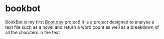 # bookbot
BookBot is my first [Boot.dev](https://www.boot.dev) project! 
It is a project designed to analyse a text file such as a novel and return a word count as well as a breakdown of all the charcters in the text 


